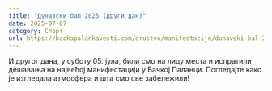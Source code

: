 ```yaml
---
title: "Дунавски бал 2025 (други дан)"
date: 2025-07-07
category: Спорт
url: https://backapalankavesti.com/drustvo/manifestacije/dunavski-bal-2025-drugi-dan/
---
```


И другог дана, у суботу 05. јула, били смо на лицу места и испратили дешавања на највећој манифестацији у Бачкој Паланци. Погледајте како је изгледала атмосфера и шта смо све забележили!
